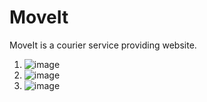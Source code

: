 # MoveIt
MoveIt is a courier service providing website.
1. ![image](https://github.com/user-attachments/assets/70f39f9a-8414-4db5-ab7a-03ff0056649f)
2. ![image](https://github.com/user-attachments/assets/fe1c4919-83d6-47c9-a0dd-04aa3cf67bc4)
3. ![image](https://github.com/user-attachments/assets/465926fc-7b38-4152-b09c-fe7256525442)
